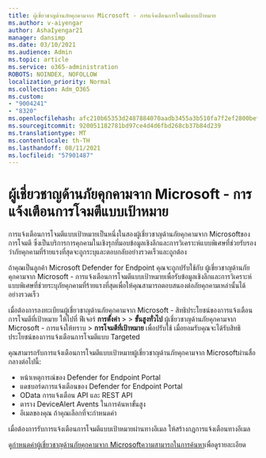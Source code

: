 ```yaml
---
title: ผู้เชี่ยวชาญด้านภัยคุกคามจาก Microsoft - การแจ้งเตือนการโจมตีแบบเป้าหมาย
ms.author: v-aiyengar
author: AshaIyengar21
manager: dansimp
ms.date: 03/10/2021
ms.audience: Admin
ms.topic: article
ms.service: o365-administration
ROBOTS: NOINDEX, NOFOLLOW
localization_priority: Normal
ms.collection: Adm_O365
ms.custom:
- "9004241"
- "8320"
ms.openlocfilehash: afc210b65353d2487884070aadb3455a3b510fa7f2ef2800bef31cb77a5f1751
ms.sourcegitcommit: 920051182781bd97ce4d4d6fbd268cb37b84d239
ms.translationtype: MT
ms.contentlocale: th-TH
ms.lasthandoff: 08/11/2021
ms.locfileid: "57901487"
---
```

# <a name="microsoft-threat-experts---targeted-attack-notification"></a>ผู้เชี่ยวชาญด้านภัยคุกคามจาก Microsoft - การแจ้งเตือนการโจมตีแบบเป้าหมาย

การแจ้งเตือนการโจมตีแบบเป้าหมายเป็นหนึ่งในสองผู้เชี่ยวชาญด้านภัยคุกคามจาก Microsoftของการโจมตี ซึ่งเป็นบริการการคุกคามในเชิงรุกที่มอบข้อมูลเชิงลึกและการวิเคราะห์แบบพิเศษที่ช่วยรับรองว่าภัยคุกคามที่ร้ายแรงที่สุดจะถูกระบุและตอบกลับอย่างรวดเร็วและถูกต้อง

ถ้าคุณเป็นลูกค้า Microsoft Defender for Endpoint คุณจะถูกปรับใช้กับ ผู้เชี่ยวชาญด้านภัยคุกคามจาก Microsoft - การแจ้งเตือนการโจมตีแบบเป้าหมายเพื่อรับข้อมูลเชิงลึกและการวิเคราะห์แบบพิเศษที่ช่วยระบุภัยคุกคามที่ร้ายแรงที่สุดเพื่อให้คุณสามารถตอบสนองต่อภัยคุกคามเหล่านั้นได้อย่างรวดเร็ว

เมื่อต้องการลงทะเบียนผู้เชี่ยวชาญด้านภัยคุกคามจาก Microsoft - สิทธิประโยชน์ของการแจ้งเตือนการโจมตีที่เป้าหมาย ให้ไปที่ ฟีเจอร์ **การตั้งค่า**  >    >  **ขั้นสูงทั่วไป** ผู้เชี่ยวชาญด้านภัยคุกคามจาก Microsoft - การแจ้งให้ทราบ  >  **การโจมตีที่เป้าหมาย** เพื่อปรับใช้ เมื่อยอมรับคุณจะได้รับสิทธิประโยชน์ของการแจ้งเตือนการโจมตีแบบ Targeted

คุณสามารถรับการแจ้งเตือนการโจมตีแบบเป้าหมายผู้เชี่ยวชาญด้านภัยคุกคามจาก Microsoftผ่านสื่อกลางต่อไปนี้:

- หน้าเหตุการณ์ของ Defender for Endpoint Portal
- แดชบอร์ดการแจ้งเตือนของ Defender for Endpoint Portal
- OData การแจ้งเตือน API และ REST API
- ตาราง DeviceAlert Avents ในการค้นหาขั้นสูง
- อีเมลของคุณ ถ้าคุณเลือกที่จะกําหนดค่า

เมื่อต้องการรับการแจ้งเตือนการโจมตีแบบเป้าหมายผ่านทางอีเมล ให้สร้างกฎการแจ้งเตือนทางอีเมล 

ดู[กําหนดค่าผู้เชี่ยวชาญด้านภัยคุกคามจาก Microsoftความสามารถในการค้นหา](https://docs.microsoft.com/windows/security/threat-protection/microsoft-defender-atp/configure-microsoft-threat-experts)เพื่อดูรายละเอียด
